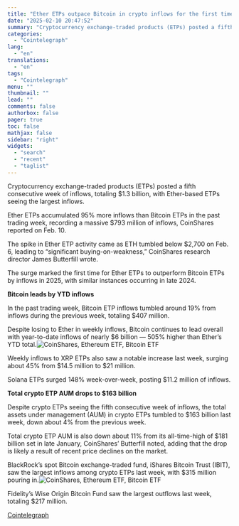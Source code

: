 ```yaml
---
title: "Ether ETPs outpace Bitcoin in crypto inflows for the first time in 2025"
date: "2025-02-10 20:47:52"
summary: "Cryptocurrency exchange-traded products (ETPs) posted a fifth consecutive week of inflows, totaling $1.3 billion, with Ether-based ETPs seeing the largest inflows.Ether ETPs accumulated 95% more inflows than Bitcoin ETPs in the past trading week, recording a massive $793 million of inflows, CoinShares reported on Feb. 10.The spike in Ether ETP..."
categories:
  - "Cointelegraph"
lang:
  - "en"
translations:
  - "en"
tags:
  - "Cointelegraph"
menu: ""
thumbnail: ""
lead: ""
comments: false
authorbox: false
pager: true
toc: false
mathjax: false
sidebar: "right"
widgets:
  - "search"
  - "recent"
  - "taglist"
---
```


Cryptocurrency exchange-traded products (ETPs) posted a fifth consecutive week of inflows, totaling $1.3 billion, with Ether-based ETPs seeing the largest inflows.

Ether ETPs accumulated 95% more inflows than Bitcoin ETPs in the past trading week, recording a massive $793 million of inflows, CoinShares reported on Feb. 10.

The spike in Ether ETP activity came as ETH tumbled below $2,700 on Feb. 6, leading to “significant buying-on-weakness,” CoinShares research director James Butterfill wrote.

The surge marked the first time for Ether ETPs to outperform Bitcoin ETPs by inflows in 2025, with similar instances occurring in late 2024.

**Bitcoin leads by YTD inflows**

In the past trading week, Bitcoin ETP inflows tumbled around 19% from inflows during the previous week, totaling $407 million.

Despite losing to Ether in weekly inflows, Bitcoin continues to lead overall with year-to-date inflows of nearly $6 billion — 505% higher than Ether’s YTD total.![CoinShares, Ethereum ETF, Bitcoin ETF](https://s3.tradingview.com/news/image/cointelegraph:980f2572d094b-9106e84dfbc15445690b2766f22c3b26-resized.jpeg)

Weekly inflows to XRP ETPs also saw a notable increase last week, surging about 45% from $14.5 million to $21 million.

Solana ETPs surged 148% week-over-week, posting $11.2 million of inflows.

**Total crypto ETP AUM drops to $163 billion**

Despite crypto ETPs seeing the fifth consecutive week of inflows, the total assets under management (AUM) in crypto ETPs tumbled to $163 billion last week, down about 4% from the previous week.

Total crypto ETP AUM is also down about 11% from its all-time-high of $181 billion set in late January, CoinShares’ Butterfill noted, adding that the drop is likely a result of recent price declines on the market.

BlackRock’s spot Bitcoin exchange-traded fund, iShares Bitcoin Trust (IBIT), saw the largest inflows among crypto ETPs last week, with $315 million pouring in.![CoinShares, Ethereum ETF, Bitcoin ETF](https://s3.tradingview.com/news/image/cointelegraph:980f2572d094b-6fadd50d33042ca6de46da6bf60f9239-resized.jpeg)

Fidelity’s Wise Origin Bitcoin Fund saw the largest outflows last week, totaling $217 million.

[Cointelegraph](https://www.tradingview.com/news/cointelegraph:980f2572d094b:0-ether-etps-outpace-bitcoin-in-crypto-inflows-for-the-first-time-in-2025/)
